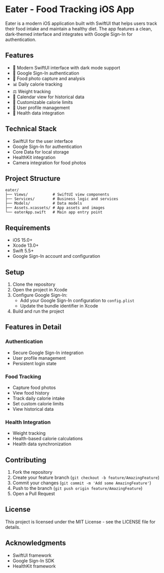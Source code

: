 # Eater - Food Tracking iOS App

Eater is a modern iOS application built with SwiftUI that helps users track their food intake and maintain a healthy diet. The app features a clean, dark-themed interface and integrates with Google Sign-In for authentication.

## Features

- 📱 Modern SwiftUI interface with dark mode support
- 🔐 Google Sign-In authentication
- 📸 Food photo capture and analysis
- 📊 Daily calorie tracking
- ⚖️ Weight tracking
- 📅 Calendar view for historical data
- 🎯 Customizable calorie limits
- 👤 User profile management
- 🏥 Health data integration

## Technical Stack

- SwiftUI for the user interface
- Google Sign-In for authentication
- Core Data for local storage
- HealthKit integration
- Camera integration for food photos

## Project Structure

```
eater/
├── Views/           # SwiftUI view components
├── Services/        # Business logic and services
├── Models/          # Data models
├── Assets.xcassets/ # App assets and images
└── eaterApp.swift   # Main app entry point
```

## Requirements

- iOS 15.0+
- Xcode 13.0+
- Swift 5.5+
- Google Sign-In account and configuration

## Setup

1. Clone the repository
2. Open the project in Xcode
3. Configure Google Sign-In:
   - Add your Google Sign-In configuration to `config.plist`
   - Update the bundle identifier in Xcode
4. Build and run the project

## Features in Detail

### Authentication
- Secure Google Sign-In integration
- User profile management
- Persistent login state

### Food Tracking
- Capture food photos
- View food history
- Track daily calorie intake
- Set custom calorie limits
- View historical data

### Health Integration
- Weight tracking
- Health-based calorie calculations
- Health data synchronization

## Contributing

1. Fork the repository
2. Create your feature branch (`git checkout -b feature/AmazingFeature`)
3. Commit your changes (`git commit -m 'Add some AmazingFeature'`)
4. Push to the branch (`git push origin feature/AmazingFeature`)
5. Open a Pull Request

## License

This project is licensed under the MIT License - see the LICENSE file for details.

## Acknowledgments

- SwiftUI framework
- Google Sign-In SDK
- HealthKit framework 